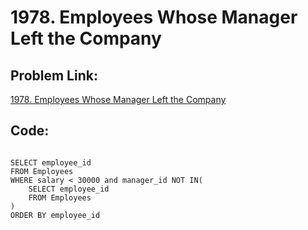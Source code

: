 # 1978. Employees Whose Manager Left the Company


## Problem Link:
[1978. Employees Whose Manager Left the Company](https://leetcode.com/problems/employees-whose-manager-left-the-company/submissions/1499385135/?envType=study-plan-v2&envId=top-sql-50)

## Code:

``` 

SELECT employee_id 
FROM Employees
WHERE salary < 30000 and manager_id NOT IN(
    SELECT employee_id
    FROM Employees
)
ORDER BY employee_id
